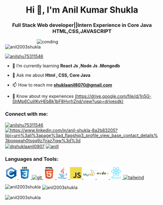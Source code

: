 <h1 align="center">Hi 👋, I'm Anil Kumar Shukla</h1>
<h3 align="center">Full Stack Web developer||Intern Experience in Core Java HTML,CSS,JAVASCRIPT</h3>
<img align="right" alt="conding" width="400" src="https://st.depositphotos.com/1037238/4364/v/450/depositphotos_43641985-stock-illustration-computer-programmer-working-on-his.jpg"/>

<p align="left"> <img src="https://komarev.com/ghpvc/?username=anil2003shukla&label=Profile%20views&color=0e75b6&style=flat" alt="anil2003shukla" /> </p>

<p align="left"> <a href="https://twitter.com/anilshu75311546" target="blank"><img src="https://img.shields.io/twitter/follow/anilshu75311546?logo=twitter&style=for-the-badge" alt="anilshu75311546" /></a> </p>

- 🌱 I’m currently learning **React Js ,Node Js .Mongodb**

- 💬 Ask me about **Html , CSS, Core Java**

- 📫 How to reach me **shuklaanil8070@gmail.com**

- 📄 Know about my experiences [(https://drive.google.com/file/d/1n5G-ShMp6CuillKvHEbBk1bF8HvrhZnd/view?usp=drivesdk)]((https://drive.google.com/file/d/1n5G-ShMp6CuillKvHEbBk1bF8HvrhZnd/view?usp=drivesdk))

<h3 align="left">Connect with me:</h3>
<p align="left">
<a href="https://twitter.com/anilshu75311546" target="blank"><img align="center" src="https://raw.githubusercontent.com/rahuldkjain/github-profile-readme-generator/master/src/images/icons/Social/twitter.svg" alt="anilshu75311546" height="30" width="40" /></a>
<a href="https://linkedin.com/in/https://www.linkedin.com/in/anil-shukla-8a2b83205?lipi=urn%3ali%3apage%3ad_flagship3_profile_view_base_contact_details%3boqpeah0tsgq9z7iraz7iqw%3d%3d" target="blank"><img align="center" src="https://raw.githubusercontent.com/rahuldkjain/github-profile-readme-generator/master/src/images/icons/Social/linked-in-alt.svg" alt="https://www.linkedin.com/in/anil-shukla-8a2b83205?lipi=urn%3ali%3apage%3ad_flagship3_profile_view_base_contact_details%3boqpeah0tsgq9z7iraz7iqw%3d%3d" height="30" width="40" /></a>
<a href="https://www.hackerrank.com/@shuklaanil0807" target="blank"><img align="center" src="https://raw.githubusercontent.com/rahuldkjain/github-profile-readme-generator/master/src/images/icons/Social/hackerrank.svg" alt="@shuklaanil0807" height="30" width="40" /></a>
<a href="https://auth.geeksforgeeks.org/user/anill" target="blank"><img align="center" src="https://raw.githubusercontent.com/rahuldkjain/github-profile-readme-generator/master/src/images/icons/Social/geeks-for-geeks.svg" alt="anill" height="30" width="40" /></a>
</p>

<h3 align="left">Languages and Tools:</h3>
<p align="left"> <a href="https://www.cprogramming.com/" target="_blank" rel="noreferrer"> <img src="https://raw.githubusercontent.com/devicons/devicon/master/icons/c/c-original.svg" alt="c" width="40" height="40"/> </a> <a href="https://www.w3schools.com/css/" target="_blank" rel="noreferrer"> <img src="https://raw.githubusercontent.com/devicons/devicon/master/icons/css3/css3-original-wordmark.svg" alt="css3" width="40" height="40"/> </a> <a href="https://git-scm.com/" target="_blank" rel="noreferrer"> <img src="https://www.vectorlogo.zone/logos/git-scm/git-scm-icon.svg" alt="git" width="40" height="40"/> </a> <a href="https://www.w3.org/html/" target="_blank" rel="noreferrer"> <img src="https://raw.githubusercontent.com/devicons/devicon/master/icons/html5/html5-original-wordmark.svg" alt="html5" width="40" height="40"/> </a> <a href="https://www.java.com" target="_blank" rel="noreferrer"> <img src="https://raw.githubusercontent.com/devicons/devicon/master/icons/java/java-original.svg" alt="java" width="40" height="40"/> </a> <a href="https://developer.mozilla.org/en-US/docs/Web/JavaScript" target="_blank" rel="noreferrer"> <img src="https://raw.githubusercontent.com/devicons/devicon/master/icons/javascript/javascript-original.svg" alt="javascript" width="40" height="40"/> </a> <a href="https://www.mysql.com/" target="_blank" rel="noreferrer"> <img src="https://raw.githubusercontent.com/devicons/devicon/master/icons/mysql/mysql-original-wordmark.svg" alt="mysql" width="40" height="40"/> </a> <a href="https://nodejs.org" target="_blank" rel="noreferrer"> <img src="https://raw.githubusercontent.com/devicons/devicon/master/icons/nodejs/nodejs-original-wordmark.svg" alt="nodejs" width="40" height="40"/> </a> <a href="https://reactjs.org/" target="_blank" rel="noreferrer"> <img src="https://raw.githubusercontent.com/devicons/devicon/master/icons/react/react-original-wordmark.svg" alt="react" width="40" height="40"/> </a> <a href="https://tailwindcss.com/" target="_blank" rel="noreferrer"> <img src="https://www.vectorlogo.zone/logos/tailwindcss/tailwindcss-icon.svg" alt="tailwind" width="40" height="40"/> </a> </p>

<p><img align="left" src="https://github-readme-stats.vercel.app/api/top-langs?username=anil2003shukla&show_icons=true&locale=en&layout=compact" alt="anil2003shukla" /></p>

<p>&nbsp;<img align="center" src="https://github-readme-stats.vercel.app/api?username=anil2003shukla&show_icons=true&locale=en" alt="anil2003shukla" /></p>

<p><img align="center" src="https://github-readme-streak-stats.herokuapp.com/?user=anil2003shukla&" alt="anil2003shukla" /></p>

